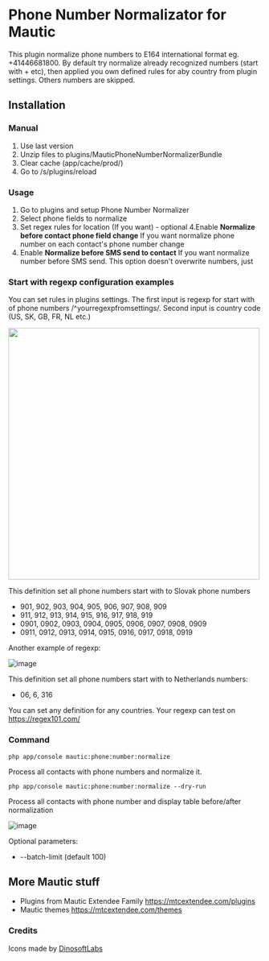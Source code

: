 # Phone Number Normalizator for Mautic

This plugin normalize phone numbers to E164 international format eg. +41446681800. By default try  normalize already recognized numbers (start with + etc), then applied you own defined rules for aby country from plugin settings. Others numbers are skipped.


## Installation

### Manual

1. Use last version
2. Unzip files to plugins/MauticPhoneNumberNormalizerBundle
3. Clear cache (app/cache/prod/)
4. Go to /s/plugins/reload

### Usage

1. Go to plugins and setup Phone Number Normalizer
2. Select phone fields to normalize
3. Set regex rules for location (If you want) - optional
4.Enable **Normalize before contact phone field change** If you want normalize phone number on each contact's phone number change
5. Enable **Normalize before SMS send to contact** If you want normalize number before SMS send. This option doesn't overwrite numbers, just  

### Start with regexp configuration  examples 

You can set rules in plugins settings. The first input is regexp for start with of phone numbers /^yourregexpfromsettings/. Second input is country code (US, SK, GB, FR, NL etc.)

<img src="https://user-images.githubusercontent.com/462477/72688499-2d0faa80-3b08-11ea-8416-76290625e937.png" width="500">

This definition set all phone numbers start with to Slovak phone numbers

- 901, 902, 903, 904, 905, 906, 907, 908, 909
- 911, 912, 913, 914, 915, 916, 917, 918, 919
- 0901, 0902, 0903, 0904, 0905, 0906, 0907, 0908, 0909
- 0911, 0912, 0913, 0914, 0915, 0916, 0917, 0918, 0919

Another example of regexp:

![image](https://user-images.githubusercontent.com/462477/72874080-80911c80-3cf1-11ea-8f42-4d3ab655c043.png)

This definition set all phone numbers start with to Netherlands numbers:
- 06, 6, 316
 
You can set any definition for any countries.
Your regexp can test on https://regex101.com/

### Command

`php app/console mautic:phone:number:normalize`

Process all contacts with phone numbers and normalize it. 

`php app/console mautic:phone:number:normalize --dry-run`

Process all contacts with phone number and display table before/after normalization

![image](https://user-images.githubusercontent.com/462477/72874633-c4385600-3cf2-11ea-9533-2986e091de47.png)

Optional parameters:

- --batch-limit (default 100)

## More Mautic stuff

- Plugins from Mautic Extendee Family  https://mtcextendee.com/plugins
- Mautic themes https://mtcextendee.com/themes

### Credits

Icons made by <a href="https://www.flaticon.com/authors/dinosoftlabs" title="DinosoftLabs">DinosoftLabs</a>